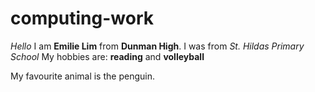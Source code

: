 # computing-work
*Hello* I am **Emilie Lim** from **Dunman High**.
I was from _St. Hildas Primary School_
My hobbies are:
**reading** and 
**volleyball**

My favourite animal is the penguin.
